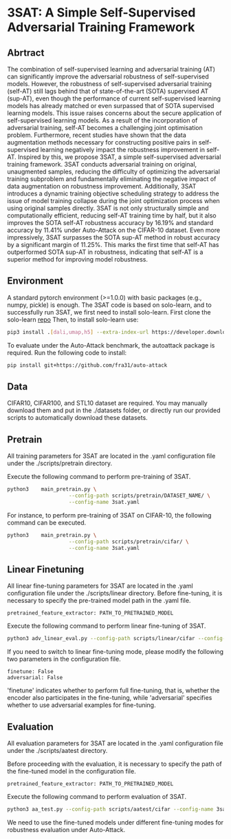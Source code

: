 # 3SAT: A Simple Self-Supervised Adversarial Training Framework
## Abrtract
The combination of self-supervised learning and adversarial training (AT) can significantly improve the adversarial robustness of self-supervised models. However, the robustness of self-supervised adversarial training (self-AT) still lags behind that of state-of-the-art (SOTA) supervised AT (sup-AT), even though the performance of current self-supervised learning models has already matched or even surpassed that of SOTA supervised learning models. This issue raises concerns about the secure application of self-supervised learning models.
 As a result of the incorporation of adversarial training, self-AT becomes a challenging joint optimisation problem. Furthermore, recent studies have shown that the data augmentation methods necessary for constructing positive pairs in self-supervised learning negatively impact the robustness improvement in self-AT. Inspired by this, we propose 3SAT, a simple self-supervised adversarial training framework. 3SAT conducts adversarial training on original, unaugmented samples, reducing the difficulty of optimizing the adversarial training subproblem and fundamentally eliminating the negative impact of data augmentation on robustness improvement. Additionally, 3SAT introduces a dynamic training objective scheduling strategy to address the issue of model training collapse during the joint optimization process when using original samples directly. 3SAT is not only structurally simple and computationally efficient, reducing  self-AT training time by half, but it also improves the SOTA self-AT robustness accuracy by 16.19\% and standard accuracy by 11.41% under Auto-Attack on the CIFAR-10 dataset. Even more impressively, 3SAT surpasses the SOTA sup-AT method in robust accuracy by a significant margin of 11.25%. This marks the first time that self-AT has outperformed SOTA sup-AT in robustness, indicating that self-AT is a superior method for improving model robustness. 

## Environment
A standard pytorch environment (>=1.0.0) with basic packages (e.g., numpy, pickle) is enough. 
The 3SAT code is based on solo-learn, and to successfully run 3SAT, we first need to install solo-learn.
First clone the solo-learn [repo](https://github.com/vturrisi/solo-learn) 
Then, to install solo-learn use:
```bash
pip3 install .[dali,umap,h5] --extra-index-url https://developer.download.nvidia.com/compute/redist
```
To evaluate under the Auto-Attack benchmark, the autoattack package is required. Run the following code to install:
```bash
pip install git+https://github.com/fra31/auto-attack
```
## Data
CIFAR10, CIFAR100, and STL10 dataset are required. You may manually download them and put in the ./datasets folder, or directly run our provided scripts to automatically download these datasets.

## Pretrain
All training parameters for 3SAT are located in the .yaml configuration file under the ./scripts/pretrain directory.

Execute the following command to perform pre-training of 3SAT.
```bash
python3    main_pretrain.py \
                    --config-path scripts/pretrain/DATASET_NAME/ \
                    --config-name 3sat.yaml
```
For instance, to perform pre-training of 3SAT on CIFAR-10, the following command can be executed.
```bash
python3    main_pretrain.py \
                    --config-path scripts/pretrain/cifar/ \
                    --config-name 3sat.yaml
```

## Linear Finetuning
All linear fine-tuning parameters for 3SAT are located in the .yaml configuration file under the ./scripts/linear directory. Before fine-tuning, it is necessary to specify the pre-trained model path in the .yaml file.

```ymal
pretrained_feature_extractor: PATH_TO_PRETRAINED_MODEL
```

Execute the following command to perform  linear fine-tuning of 3SAT.
```bash
python3 adv_linear_eval.py --config-path scripts/linear/cifar --config-name 3sat.yaml
```
If you need to switch to linear fine-tuning mode, please modify the following two parameters in the configuration file.
```ymal
finetune: False
adversarial: False
```
'finetune' indicates whether to perform full fine-tuning, that is, whether the encoder also participates in the fine-tuning, while 'adversarial' specifies whether to use adversarial examples for fine-tuning.




## Evaluation
All evaluation parameters for 3SAT are located in the .yaml configuration file under the ./scripts/aatest directory.

Before proceeding with the evaluation, it is necessary to specify the path of the fine-tuned model in the configuration file.

```ymal
pretrained_feature_extractor: PATH_TO_PRETRAINED_MODEL
```
Execute the following command to perform evaluation of 3SAT.
```bash
python3 aa_test.py --config-path scripts/aatest/cifar --config-name 3sat.yaml
```
We need to use the  fine-tuned models under different fine-tuning modes for robustness evaluation under Auto-Attack.
